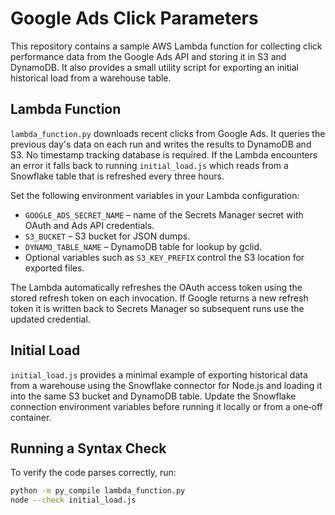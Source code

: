 # Google Ads Click Parameters

This repository contains a sample AWS Lambda function for collecting click
performance data from the Google Ads API and storing it in S3 and DynamoDB.
It also provides a small utility script for exporting an initial historical
load from a warehouse table.

## Lambda Function

`lambda_function.py` downloads recent clicks from Google Ads. It queries the
previous day's data on each run and writes the results to DynamoDB and S3. No
timestamp tracking database is required.
If the Lambda encounters an error it falls back to running `initial_load.js`
which reads from a Snowflake table that is refreshed every three hours.

Set the following environment variables in your Lambda configuration:

- `GOOGLE_ADS_SECRET_NAME` – name of the Secrets Manager secret with OAuth
  and Ads API credentials.
- `S3_BUCKET` – S3 bucket for JSON dumps.
- `DYNAMO_TABLE_NAME` – DynamoDB table for lookup by gclid.
- Optional variables such as `S3_KEY_PREFIX` control the S3 location for
  exported files.

The Lambda automatically refreshes the OAuth access token using the stored
refresh token on each invocation. If Google returns a new refresh token it is
written back to Secrets Manager so subsequent runs use the updated credential.

## Initial Load

`initial_load.js` provides a minimal example of exporting historical data from a
warehouse using the Snowflake connector for Node.js and loading it into the same
S3 bucket and DynamoDB table. Update the Snowflake connection environment
variables before running it locally or from a one‑off container.

## Running a Syntax Check

To verify the code parses correctly, run:

```bash
python -m py_compile lambda_function.py
node --check initial_load.js
```
